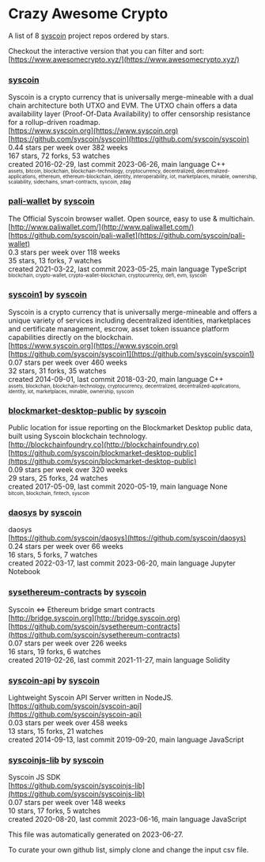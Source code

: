 # Crazy Awesome Crypto
A list of 8 [syscoin](https://github.com/syscoin) project repos ordered by stars.  

Checkout the interactive version that you can filter and sort: 
[https://www.awesomecrypto.xyz/](https://www.awesomecrypto.xyz/)  


### [syscoin](https://github.com/syscoin/syscoin)  
Syscoin is a crypto currency that is universally merge-mineable with a dual chain architecture both UTXO and EVM. The UTXO chain offers a data availability layer (Proof-Of-Data Availability) to offer censorship resistance for a rollup-driven roadmap.  
[https://www.syscoin.org](https://www.syscoin.org)  
[https://github.com/syscoin/syscoin](https://github.com/syscoin/syscoin)  
0.44 stars per week over 382 weeks  
167 stars, 72 forks, 53 watches  
created 2016-02-29, last commit 2023-06-26, main language C++  
<sub><sup>assets, bitcoin, blockchain, blockchain-technology, cryptocurrency, decentralized, decentralized-applications, ethereum, ethereum-blockchain, identity, interoperability, iot, marketplaces, minable, ownership, scalability, sidechains, smart-contracts, syscoin, zdag</sup></sub>


### [pali-wallet](https://github.com/syscoin/pali-wallet) by [syscoin](https://github.com/syscoin)  
The Official Syscoin browser wallet. Open source, easy to use & multichain.  
[http://www.paliwallet.com/](http://www.paliwallet.com/)  
[https://github.com/syscoin/pali-wallet](https://github.com/syscoin/pali-wallet)  
0.3 stars per week over 118 weeks  
35 stars, 13 forks, 7 watches  
created 2021-03-22, last commit 2023-05-25, main language TypeScript  
<sub><sup>blockchain, crypto-wallet, crypto-wallet-blockchain, cryptocurrency, defi, evm, syscoin</sup></sub>


### [syscoin1](https://github.com/syscoin/syscoin1) by [syscoin](https://github.com/syscoin)  
Syscoin is a crypto currency that is universally merge-mineable and offers a unique variety of services including decentralized identities, marketplaces and certificate management, escrow, asset token issuance platform capabilities directly on the blockchain.  
[https://www.syscoin.org](https://www.syscoin.org)  
[https://github.com/syscoin/syscoin1](https://github.com/syscoin/syscoin1)  
0.07 stars per week over 460 weeks  
32 stars, 31 forks, 35 watches  
created 2014-09-01, last commit 2018-03-20, main language C++  
<sub><sup>assets, blockchain, blockchain-technology, cryptocurrency, decentralized, decentralized-applications, identity, iot, marketplaces, minable, ownership, syscoin</sup></sub>


### [blockmarket-desktop-public](https://github.com/syscoin/blockmarket-desktop-public) by [syscoin](https://github.com/syscoin)  
Public location for issue reporting on the Blockmarket Desktop public data, built using Syscoin blockchain technology.  
[http://blockchainfoundry.co](http://blockchainfoundry.co)  
[https://github.com/syscoin/blockmarket-desktop-public](https://github.com/syscoin/blockmarket-desktop-public)  
0.09 stars per week over 320 weeks  
29 stars, 25 forks, 24 watches  
created 2017-05-09, last commit 2020-05-19, main language None  
<sub><sup>bitcoin, blockchain, fintech, syscoin</sup></sub>


### [daosys](https://github.com/syscoin/daosys) by [syscoin](https://github.com/syscoin)  
daosys  
[https://github.com/syscoin/daosys](https://github.com/syscoin/daosys)  
0.24 stars per week over 66 weeks  
16 stars, 5 forks, 7 watches  
created 2022-03-17, last commit 2023-06-20, main language Jupyter Notebook  


### [sysethereum-contracts](https://github.com/syscoin/sysethereum-contracts) by [syscoin](https://github.com/syscoin)  
Syscoin <=> Ethereum bridge smart contracts  
[http://bridge.syscoin.org](http://bridge.syscoin.org)  
[https://github.com/syscoin/sysethereum-contracts](https://github.com/syscoin/sysethereum-contracts)  
0.07 stars per week over 226 weeks  
16 stars, 19 forks, 6 watches  
created 2019-02-26, last commit 2021-11-27, main language Solidity  


### [syscoin-api](https://github.com/syscoin/syscoin-api) by [syscoin](https://github.com/syscoin)  
Lightweight Syscoin API Server written in NodeJS.  
[https://github.com/syscoin/syscoin-api](https://github.com/syscoin/syscoin-api)  
0.03 stars per week over 458 weeks  
13 stars, 15 forks, 21 watches  
created 2014-09-13, last commit 2019-09-20, main language JavaScript  


### [syscoinjs-lib](https://github.com/syscoin/syscoinjs-lib) by [syscoin](https://github.com/syscoin)  
Syscoin JS SDK  
[https://github.com/syscoin/syscoinjs-lib](https://github.com/syscoin/syscoinjs-lib)  
0.07 stars per week over 148 weeks  
10 stars, 17 forks, 5 watches  
created 2020-08-20, last commit 2023-06-16, main language JavaScript  


This file was automatically generated on 2023-06-27.  

To curate your own github list, simply clone and change the input csv file.  